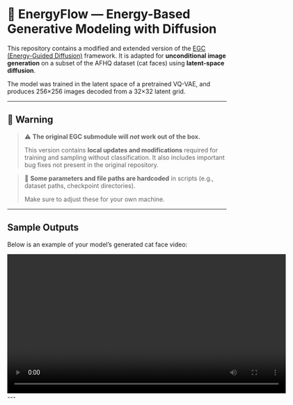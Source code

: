 # 🧪 EnergyFlow — Energy-Based Generative Modeling with Diffusion

This repository contains a modified and extended version of the [EGC (Energy-Guided Diffusion)](https://github.com/GuoQiushan/EGC) framework. It is adapted for **unconditional image generation** on a subset of the AFHQ dataset (cat faces) using **latent-space diffusion**.

The model was trained in the latent space of a pretrained VQ-VAE, and produces 256×256 images decoded from a 32×32 latent grid.

---

## 🚨 Warning

> ⚠️ **The original EGC submodule will _not_ work out of the box.**
>
> This version contains **local updates and modifications** required for training and sampling without classification. It also includes important bug fixes not present in the original repository.

> 🔧 **Some parameters and file paths are hardcoded** in scripts (e.g., dataset paths, checkpoint directories).
>
> Make sure to adjust these for your own machine.

---
## Sample Outputs

Below is an example of your model’s generated cat face video:

<video src="vid_pres.mp4" controls width="640">
  Your browser does not support the video tag.
</video>
---
